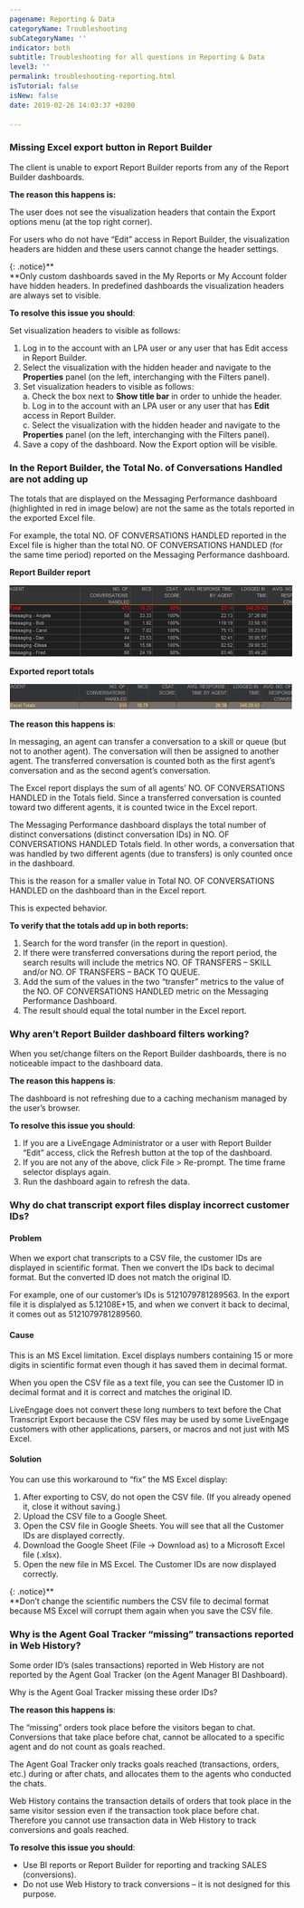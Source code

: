```yaml
---
pagename: Reporting & Data
categoryName: Troubleshooting
subCategoryName: ''
indicator: both
subtitle: Troubleshooting for all questions in Reporting & Data
level3: ''
permalink: troubleshooting-reporting.html
isTutorial: false
isNew: false
date: 2019-02-26 14:03:37 +0200

---
```

### Missing Excel export button in Report Builder

The client is unable to export Report Builder reports from any of the Report Builder dashboards.

**The reason this happens is:**

The user does not see the visualization headers that contain the Export options menu (at the top right corner).

For users who do not have “Edit” access in Report Builder, the visualization headers are hidden and these users cannot change the header settings.

{: .notice}**  
**Only custom dashboards saved in the My Reports or My Account folder have hidden headers. In predefined dashboards the visualization headers are always set to visible.

**To resolve this issue you should**:

Set visualization headers to visible as follows:

1. Log in to the account with an LPA user or any user that has Edit access in Report Builder.
2. Select the visualization with the hidden header and navigate to the **Properties** panel (on the left, interchanging with the Filters panel).
3. Set visualization headers to visible as follows:  
   a. Check the box next to **Show title bar** in order to unhide the header.  
   b. Log in to the account with an LPA user or any user that has **Edit** access in Report Builder.  
   c. Select the visualization with the hidden header and navigate to the **Properties** panel (on the left, interchanging with the Filters panel).
4. Save a copy of the dashboard. Now the Export option will be visible.

### In the Report Builder, the Total No. of Conversations Handled are not adding up

The totals that are displayed on the Messaging Performance dashboard (highlighted in red in image below) are not the same as the totals reported in the exported Excel file.

For example, the total NO. OF CONVERSATIONS HANDLED reported in the Excel file is higher than the total NO. OF CONVERSATIONS HANDLED (for the same time period) reported on the Messaging Performance dashboard.

**Report Builder report**

![](/img/troubleshooting-Reporting1-2.png)

**Exported report totals**

![](/img/troubleshooting-reporting2.png)

**The reason this happens is**:

In messaging, an agent can transfer a conversation to a skill or queue (but not to another agent). The conversation will then be assigned to another agent. The transferred conversation is counted both as the first agent’s conversation and as the second agent’s conversation.

The Excel report displays the sum of all agents’ NO. OF CONVERSATIONS HANDLED in the Totals field. Since a transferred conversation is counted toward two different agents, it is counted twice in the Excel report.

The Messaging Performance dashboard displays the total number of distinct conversations (distinct conversation IDs) in NO. OF CONVERSATIONS HANDLED Totals field. In other words, a conversation that was handled by two different agents (due to transfers) is only counted once in the dashboard.

This is the reason for a smaller value in Total NO. OF CONVERSATIONS HANDLED on the dashboard than in the Excel report.

This is expected behavior.

**To verify that the totals add up in both reports:**

1. Search for the word transfer (in the report in question).
2. If there were transferred conversations during the report period, the search results will include the metrics NO. OF TRANSFERS – SKILL and/or NO. OF TRANSFERS – BACK TO QUEUE.
3. Add the sum of the values in the two “transfer” metrics to the value of the NO. OF CONVERSATIONS HANDLED metric on the Messaging Performance Dashboard.
4. The result should equal the total number in the Excel report.

### Why aren’t Report Builder dashboard filters working?

When you set/change filters on the Report Builder dashboards, there is no noticeable impact to the dashboard data.

**The reason this happens is**:

The dashboard is not refreshing due to a caching mechanism managed by the user’s browser.

**To resolve this issue you should**:

1. If you are a LiveEngage Administrator or a user with Report Builder “Edit” access, click the Refresh button at the top of the dashboard.
2. If you are not any of the above, click File > Re-prompt. The time frame selector displays again.
3. Run the dashboard again to refresh the data.

### Why do chat transcript export files display incorrect customer IDs?

#### Problem

When we export chat transcripts to a CSV file, the customer IDs are displayed in scientific format. Then we convert the IDs back to decimal format. But the converted ID does not match the original ID.

For example, one of our customer’s IDs is 5121079781289563. In the export file it is displalyed as 5.12108E+15, and when we convert it back to decimal, it comes out as 5121079781289560.

#### Cause

This is an MS Excel limitation. Excel displays numbers containing 15 or more digits in scientific format even though it has saved them in decimal format.

When you open the CSV file as a text file, you can see the Customer ID in decimal format and it is correct and matches the original ID.

LiveEngage does not convert these long numbers to text before the Chat Transcript Export because the CSV files may be used by some LiveEngage customers with other applications, parsers, or macros and not just with MS Excel.

#### Solution

You can use this workaround to “fix” the MS Excel display:

1. After exporting to CSV, do not open the CSV file. (If you already opened it, close it without saving.)
2. Upload the CSV file to a Google Sheet.
3. Open the CSV file in Google Sheets. You will see that all the Customer IDs are displayed correctly.
4. Download the Google Sheet (File -> Download as) to a Microsoft Excel file (.xlsx).
5. Open the new file in MS Excel. The Customer IDs are now displayed correctly.

{: .notice}**  
**Don’t change the scientific numbers the CSV file to decimal format because MS Excel will corrupt them again when you save the CSV file.

### Why is the Agent Goal Tracker “missing” transactions reported in Web History?

Some order ID’s (sales transactions) reported in Web History are not reported by the Agent Goal Tracker (on the Agent Manager BI Dashboard).

Why is the Agent Goal Tracker missing these order IDs?

**The reason this happens is**:

The “missing” orders took place before the visitors began to chat. Conversions that take place before chat, cannot be allocated to a specific agent and do not count as goals reached.

The Agent Goal Tracker only tracks goals reached (transactions, orders, etc.) during or after chats, and allocates them to the agents who conducted the chats.

Web History contains the transaction details of orders that took place in the same visitor session even if the transaction took place before chat. Therefore you cannot use transaction data in Web History to track conversions and goals reached.

**To resolve this issue you should**:

* Use BI reports or Report Builder for reporting and tracking SALES (conversions).
* Do not use Web History to track conversions – it is not designed for this purpose.